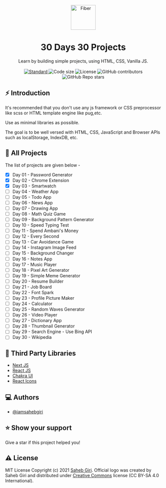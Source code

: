 <p align="center">
  <a href="https://gofiber.io">
    <img alt="Fiber" height="80" src="https://raw.githubusercontent.com/iamsahebgiri/30days30projects/main/public/logo.svg">
  </a>
</p>
<h1 align="center">30 Days 30 Projects</h1>

<div align="center">
  Learn by building simple projects, using HTML, CSS, Vanilla JS.
</div>

<br />

<div align="center">
  <!-- Standard -->
  <a href="https://standardjs.com">
    <img src="https://img.shields.io/badge/code%20style-standard-brightgreen.svg?style=flat-square"
      alt="Standard" />
  </a>
  <img src="https://img.shields.io/github/languages/code-size/iamsahebgiri/30days30projects?style=flat-square" alt="Code size" />
  <img src="https://img.shields.io/github/license/iamsahebgiri/30days30projects?style=flat-square" alt="License" />

  <img alt="GitHub contributors" src="https://img.shields.io/github/contributors/iamsahebgiri/30days30projects?style=flat-square">

  <img alt="GitHub Repo stars" src="https://img.shields.io/github/stars/iamsahebgiri/30days30projects?style=social">
</div>

## ⚡️  Introduction
It's recommended that you don't use any js framework or CSS preprocessor like scss or HTML template engine like pug,etc.

Use as minimal libraries as possible.

The goal is to be well versed with HTML, CSS, JavaScript and Browser APIs such as localStorage, IndexDB, etc.

## 🎯 All Projects
The list of projects are given below -

*  [x] Day 01 - Password Generator
*  [x] Day 02 - Chrome Extension
*  [x] Day 03 - Smartwatch
*  [ ] Day 04 - Weather App
*  [ ] Day 05 - Todo App
*  [ ] Day 06 - News App
*  [ ] Day 07 - Drawing App
*  [ ] Day 08 - Math Quiz Game
*  [ ] Day 09 - Background Pattern Generator
*  [ ] Day 10 - Speed Typing Test
*  [ ] Day 11 - Spend Ambani's Money
*  [ ] Day 12 - Every Second
*  [ ] Day 13 - Car Avoidance Game
*  [ ] Day 14 - Instagram Image Feed
*  [ ] Day 15 - Background Changer
*  [ ] Day 16 - Notes App
*  [ ] Day 17 - Music Player
*  [ ] Day 18 - Pixel Art Generator
*  [ ] Day 19 - Simple Meme Generator
*  [ ] Day 20 - Resume Builder
*  [ ] Day 21 - Job Board
*  [ ] Day 22 - Font Spark
*  [ ] Day 23 - Profile Picture Maker
*  [ ] Day 24 - Calculator
*  [ ] Day 25 - Random Waves Generator
*  [ ] Day 26 - Video Player
*  [ ] Day 27 - Dictionary App
*  [ ] Day 28 - Thumbnail Generator
*  [ ] Day 29 - Search Engine - Use Bing API
*  [ ] Day 30 - Wikipedia

## 🌱 Third Party Libraries

 - [Next JS](https://nextjs.org/)
 - [React JS](https://reactjs.org/)
 - [Chakra UI](https://chakra-ui.com/)
 - [React Icons](https://react-icons.github.io/react-icons/)
  
## ‎‍💻 Authors

- [@iamsahebgiri](https://www.github.com/iamsahebgiri)
## ⭐️ Show your support

Give a star if this project helped you!


## ⚠️ License

MIT License Copyright (c) 2021 [Saheb Giri](https://github.com/iamsahebgiri). Official logo was created by Saheb Giri and distributed under [Creative Commons](https://creativecommons.org/licenses/by-sa/4.0/) license (CC BY-SA 4.0 International).